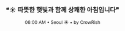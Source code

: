<div align="center">

<br>

<h3>❝☀️ 따뜻한 햇빛과 함께 상쾌한 아침입니다❞</h3>

<sub>06:00 AM • Seoul ☀️ • by CrowRish</sub>

<br>

</div>